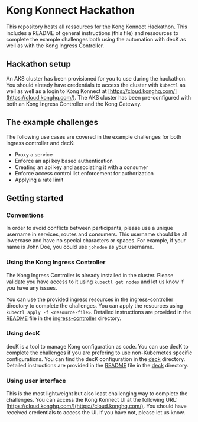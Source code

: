 # Kong Konnect Hackathon

This repository hosts all ressources for the Kong Konnect Hackathon. This includes a README of general instructions (this file) and ressources to complete the example challenges both using the automation with decK as well as with the Kong Ingress Controller.

## Hackathon setup

An AKS cluster has been provisioned for you to use during the hackathon. You should already have credentials to access the cluster with `kubectl` as well as well as a login to Kong Konnect at [https://cloud.konghq.com/](https://cloud.konghq.com/). The AKS cluster has been pre-configured with both an Kong Ingress Controller and the Kong Gateway.

## The example challenges

The following use cases are covered in the example challenges for both ingress controller and decK:

- Proxy a service
- Enforce an api key based authentication
- Creating an api key and associating it with a consumer
- Enforce access control list enforcement for authorization
- Applying a rate limit

## Getting started

### Conventions

In order to avoid conflicts between participants, please use a unique username in services, routes and consumers. This username should be all lowercase and have no special characters or spaces. For example, if your name is John Doe, you could use `johndoe` as your username.

### Using the Kong Ingress Controller

The Kong Ingress Controller is already installed in the cluster. Please validate you have access to it using `kubectl get nodes` and let us know if you have any issues.

You can use the provided ingress resources in the [ingress-controller](./ingress-controller) directory to complete the challenges. You can apply the resources using `kubectl apply -f <resource-file>`. Detailed instructions are provided in the [README](./ingress-controller) file in the [ingress-controller](./ingress-controller) directory.

### Using decK

decK is a tool to manage Kong configuration as code. You can use decK to complete the challenges if you are prefering to use non-Kubernetes specific configurations. You can find the decK configuration in the [deck](./deck) directory. Detailed instructions are provided in the [README](./deck) file in the [deck](./deck) directory.

### Using user interface

This is the most lightweight but also least challenging way to complete the challenges. You can access the Kong Konnect UI at the following URL: [https://cloud.konghq.com/](https://cloud.konghq.com/). You should have received credentials to access the UI. If you have not, please let us know.